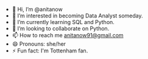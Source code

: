 - 👋 Hi, I’m @anitanow
- 👀 I’m interested in becoming Data Analyst someday.
- 🌱 I’m currently learning SQL and Python.
- 💞️ I’m looking to collaborate on Python.
- 📫 How to reach me anitanow91@gmail.com
- 😄 Pronouns: she/her
- ⚡ Fun fact: I'm Tottenham fan.

<!---
anitanow/anitanow is a ✨ special ✨ repository because its `README.md` (this file) appears on your GitHub profile.
You can click the Preview link to take a look at your changes.
--->
